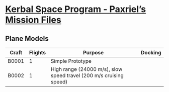 # [Kerbal Space Program - Paxriel’s Mission Files](../)

## Plane Models

| Craft | Flights | Purpose | Docking |
|-------|---------|---------|---------|
| B0001 | 1 | Simple Prototype | |
| B0002 | 1 | High range (24000 m/s), slow speed travel (200 m/s cruising speed) | |
